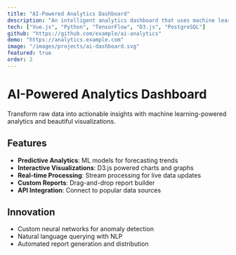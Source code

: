 ```yaml
---
title: "AI-Powered Analytics Dashboard"
description: "An intelligent analytics dashboard that uses machine learning to provide actionable insights from complex datasets."
tech: ["Vue.js", "Python", "TensorFlow", "D3.js", "PostgreSQL"]
github: "https://github.com/example/ai-analytics"
demo: "https://analytics.example.com"
image: "/images/projects/ai-dashboard.svg"
featured: true
order: 2
---
```


# AI-Powered Analytics Dashboard

Transform raw data into actionable insights with machine learning-powered analytics and beautiful visualizations.

## Features

- **Predictive Analytics**: ML models for forecasting trends
- **Interactive Visualizations**: D3.js powered charts and graphs
- **Real-time Processing**: Stream processing for live data updates
- **Custom Reports**: Drag-and-drop report builder
- **API Integration**: Connect to popular data sources

## Innovation

- Custom neural networks for anomaly detection
- Natural language querying with NLP
- Automated report generation and distribution
